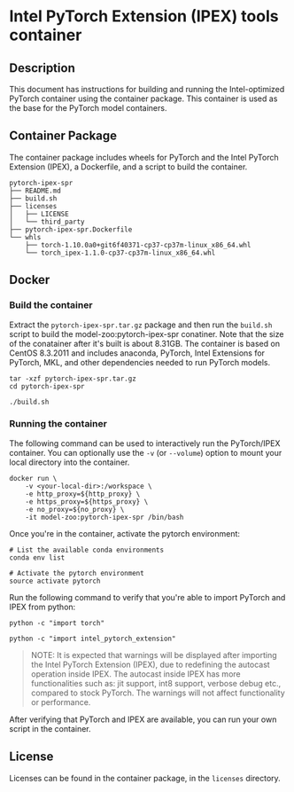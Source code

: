 <!--- 0. Title -->
# Intel PyTorch Extension (IPEX) tools container

<!-- 10. Description -->
## Description

This document has instructions for building and running the Intel-optimized
PyTorch container using the container package. This container is used as the
base for the PyTorch model containers.

## Container Package

The container package includes wheels for PyTorch and the Intel PyTorch
Extension (IPEX), a Dockerfile, and a script to build the container.

```
pytorch-ipex-spr
├── README.md
├── build.sh
├── licenses
│   ├── LICENSE
│   └── third_party
├── pytorch-ipex-spr.Dockerfile
└── whls
    ├── torch-1.10.0a0+git6f40371-cp37-cp37m-linux_x86_64.whl
    └── torch_ipex-1.1.0-cp37-cp37m-linux_x86_64.whl
```

## Docker

### Build the container

Extract the `pytorch-ipex-spr.tar.gz` package and then run the `build.sh` script
to build the model-zoo:pytorch-ipex-spr conatiner. Note that the size of the conatainer
after it's built is about 8.31GB. The container is based on CentOS 8.3.2011
and includes anaconda, PyTorch, Intel Extensions for PyTorch, MKL, and other
dependencies needed to run PyTorch models.
```
tar -xzf pytorch-ipex-spr.tar.gz
cd pytorch-ipex-spr

./build.sh
```

### Running the container

The following command can be used to interactively run the PyTorch/IPEX
container. You can optionally use the `-v` (or `--volume`) option to mount
your local directory into the container.
```
docker run \
    -v <your-local-dir>:/workspace \
    -e http_proxy=${http_proxy} \
    -e https_proxy=${https_proxy} \
    -e no_proxy=${no_proxy} \
    -it model-zoo:pytorch-ipex-spr /bin/bash
```

Once you're in the container, activate the pytorch environment:
```
# List the available conda environments
conda env list

# Activate the pytorch environment
source activate pytorch
```

Run the following command to verify that you're able to import PyTorch and
IPEX from python:
```
python -c "import torch"

python -c "import intel_pytorch_extension"
```

> NOTE: It is expected that warnings will be displayed after importing the Intel
> PyTorch Extension (IPEX), due to redefining the autocast operation inside IPEX. The
> autocast inside IPEX has more functionalities such as: jit support, int8 support,
> verbose debug etc., compared to stock PyTorch. The warnings will not affect functionality
> or performance.

After verifying that PyTorch and IPEX are available, you can run your own
script in the container.

<!--- 80. License -->
## License

Licenses can be found in the container package, in the `licenses` directory.

